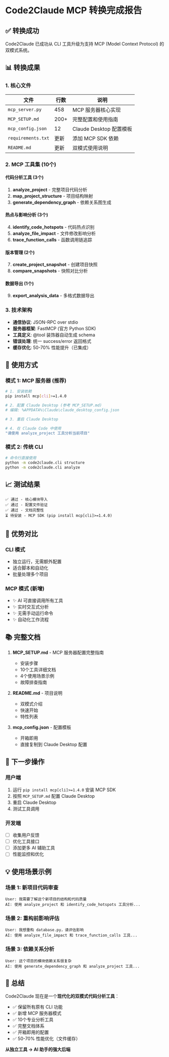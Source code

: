 # Code2Claude MCP 转换完成报告

## ✅ 转换成功

Code2Claude 已成功从 CLI 工具升级为支持 MCP (Model Context Protocol) 的双模式系统。

## 📊 转换成果

### 1. 核心文件

| 文件 | 行数 | 说明 |
|------|------|------|
| `mcp_server.py` | 458 | MCP 服务器核心实现 |
| `MCP_SETUP.md` | 200+ | 完整配置和使用指南 |
| `mcp_config.json` | 12 | Claude Desktop 配置模板 |
| `requirements.txt` | 更新 | 添加 MCP SDK 依赖 |
| `README.md` | 更新 | 双模式使用说明 |

### 2. MCP 工具集 (10个)

#### 代码分析工具 (3个)
1. **analyze_project** - 完整项目代码分析
2. **map_project_structure** - 项目结构映射
3. **generate_dependency_graph** - 依赖关系图生成

#### 热点与影响分析 (3个)
4. **identify_code_hotspots** - 代码热点识别
5. **analyze_file_impact** - 文件修改影响分析
6. **trace_function_calls** - 函数调用链追踪

#### 版本管理 (2个)
7. **create_project_snapshot** - 创建项目快照
8. **compare_snapshots** - 快照对比分析

#### 数据导出 (1个)
9. **export_analysis_data** - 多格式数据导出

### 3. 技术架构

- **通信协议**: JSON-RPC over stdio
- **服务器框架**: FastMCP (官方 Python SDK)
- **工具定义**: @tool 装饰器自动生成 schema
- **错误处理**: 统一 success/error 返回格式
- **缓存优化**: 50-70% 性能提升（已集成）

## 🚀 使用方式

### 模式 1: MCP 服务器 (推荐)

```bash
# 1. 安装依赖
pip install mcp[cli]>=1.4.0

# 2. 配置 Claude Desktop (参考 MCP_SETUP.md)
# 编辑: %APPDATA%\Claude\claude_desktop_config.json

# 3. 重启 Claude Desktop

# 4. 在 Claude Code 中使用
"请使用 analyze_project 工具分析当前项目"
```

### 模式 2: 传统 CLI

```bash
# 命令行直接使用
python -m code2claude.cli structure
python -m code2claude.cli analyze
```

## 📈 测试结果

```
✅ 通过 - 核心模块导入
✅ 通过 - 配置文件验证
✅ 通过 - 文档完整性
⏳ 待安装 - MCP SDK (pip install mcp[cli]>=1.4.0)
```

## 🎯 优势对比

### CLI 模式
- 独立运行，无需额外配置
- 适合脚本和自动化
- 批量处理多个项目

### MCP 模式 (新增)
- ✨ AI 可直接调用所有工具
- ✨ 实时交互式分析
- ✨ 无需手动运行命令
- ✨ 自动化工作流程

## 📚 完整文档

1. **MCP_SETUP.md** - MCP 服务器配置完整指南
   - 安装步骤
   - 10个工具详细文档
   - 4个使用场景示例
   - 故障排查指南

2. **README.md** - 项目说明
   - 双模式介绍
   - 快速开始
   - 特性列表

3. **mcp_config.json** - 配置模板
   - 开箱即用
   - 直接复制到 Claude Desktop 配置

## 🔧 下一步操作

### 用户端
1. 运行 `pip install mcp[cli]>=1.4.0` 安装 MCP SDK
2. 按照 `MCP_SETUP.md` 配置 Claude Desktop
3. 重启 Claude Desktop
4. 测试工具调用

### 开发端
- [ ] 收集用户反馈
- [ ] 优化工具接口
- [ ] 添加更多 AI 辅助工具
- [ ] 性能监控和优化

## 💡 使用场景示例

### 场景 1: 新项目代码审查
```
User: 我需要了解这个新项目的结构和代码质量
AI: 使用 analyze_project 和 identify_code_hotspots 工具分析...
```

### 场景 2: 重构前影响评估
```
User: 我想重构 database.py，请评估影响
AI: 使用 analyze_file_impact 和 trace_function_calls 工具...
```

### 场景 3: 依赖关系分析
```
User: 这个项目的模块依赖关系很复杂
AI: 使用 generate_dependency_graph 和 analyze_project 工具...
```

## 🎉 总结

Code2Claude 现在是一个**现代化的双模式代码分析工具**：

- ✅ 保留所有原有 CLI 功能
- ✅ 新增 MCP 服务器模式
- ✅ 10个专业分析工具
- ✅ 完整文档体系
- ✅ 开箱即用的配置
- ✅ 50-70% 性能优化（文件缓存）

**从独立工具 → AI 助手的强大后端**